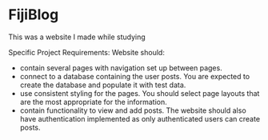 # FijiBlog

This was a website I made while studying

Specific Project Requirements:
Website should:
- contain several pages with navigation set up between pages.
- connect to a database containing the user posts. You are expected to create the database and populate it with test data.
- use consistent styling for the pages. You should select page layouts that are the most appropriate for the information.
- contain functionality to view and add posts. The website should also have authentication implemented as only 
  authenticated users can create posts.
  
